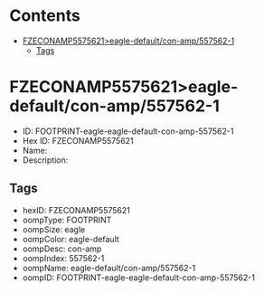 



Contents
========

* [FZECONAMP5575621>eagle-default/con-amp/557562-1](#fzeconamp5575621eagle-defaultcon-amp557562-1)
	* [Tags](#tags)

# FZECONAMP5575621>eagle-default/con-amp/557562-1

- ID: FOOTPRINT-eagle-eagle-default-con-amp-557562-1
- Hex ID: FZECONAMP5575621
- Name: 
- Description: 

## Tags

- hexID: FZECONAMP5575621
- oompType: FOOTPRINT
- oompSize: eagle
- oompColor: eagle-default
- oompDesc: con-amp
- oompIndex: 557562-1
- oompName: eagle-default/con-amp/557562-1
- oompID: FOOTPRINT-eagle-eagle-default-con-amp-557562-1
